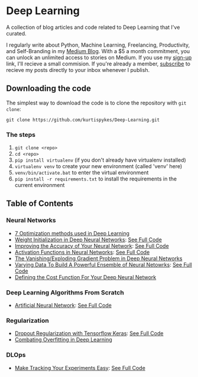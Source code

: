# Deep Learning 

A collection of blog articles and code related to Deep Learning that I've curated. 

I regularly write about Python, Machine Learning, Freelancing, Productivity, and Self-Branding in my 
[Medium Blog](https://kurtispykes.medium.com). With a $5 a month commitment, you can unlock an 
unlimited access to stories on Medium. If you use my 
[sign-up](https://kurtispykes.medium.com/membership) link, I'll recieve a small commision. 
If you're already a member, [subscribe](https://kurtispykes.medium.com/subscribe) to recieve 
my posts directly to your inbox whenever I publish. 

## Downloading the code

The simplest way to download the code is to clone the repository with `git clone`:
```
git clone https://github.com/kurtispykes/Deep-Learning.git
```
### The steps
1. `git clone <repo>`
2. `cd <repo>`
3. `pip install virtualenv` (if you don't already have virtualenv installed)
4. `virtualenv venv` to create your new environment (called 'venv' here)
5. `venv/bin/activate.bat` to enter the virtual environment
6. `pip install -r requirements.txt` to install the requirements in the current environment

## Table of Contents 
### Neural Networks
* [7 Optimization methods used in Deep Learning](https://heartbeat.comet.ml/7-optimization-methods-used-in-deep-learning-dd0a57fe6b1)
* [Weight Initialization in Deep Neural Networks](https://heartbeat.comet.ml/weight-initialization-in-deep-neural-networks-e7e0d526f900): [See Full Code](neural_networks/neural_network_initializations.ipynb)
* [Improving the Accuracy of Your Neural Network](https://heartbeat.comet.ml/improving-the-accuracy-of-your-neural-network-eab6a132eb46?source=your_stories_page----------------------------------------): [See Full Code](neural_networks/improving_the_accuracy_of_your_NN.ipynb)
* [Activation Functions in Neural Networks](https://heartbeat.comet.ml/activation-functions-in-neural-networks-f23bbc57d2ca?source=your_stories_page----------------------------------------): [See Full Code](neural_netowrks/activation_functions.ipynb)
* [The Vanishing/Exploding Gradient Problem in Deep Neural Networks](https://towardsdatascience.com/the-vanishing-exploding-gradient-problem-in-deep-neural-networks-191358470c11)
* [Varying Data To Build A Powerful Ensemble of Neural Netowrks](https://medium.com/pykes-technical-notes/varying-data-to-build-a-powerful-ensemble-of-neural-networks-1194ed602e04): [See Full Code](neural_networks/ensembling_methods.ipynb)
* [Defining the Cost Function For Your Deep Neural Network](https://medium.com/pykes-technical-notes/defining-the-cost-function-for-your-deep-neural-network-d84e8f376895?source=your_stories_page----------------------------------------)

### Deep Learning Algorithms From Scratch
* [Artificial Neural Network](https://medium.com/pykes-technical-notes/algorithms-from-scratch-artificial-neural-network-1967e446b29): [See Full Code](deep_learning_algorithms/artificial_neural_netowrk.ipynb)

### Regularization
* [Dropout Regularization with Tensorflow Keras](https://heartbeat.comet.ml/dropout-regularization-with-tensorflow-keras-c484b7459cd6?source=your_stories_page----------------------------------------): [See Full Code](regulariztion/droupout.ipynb)
* [Combating Overfitting in Deep Learning](https://towardsdatascience.com/combating-overfitting-in-deep-learning-efb0fdabfccc)

### DLOps
* [Make Tracking Your Experiments Easy](https://heartbeat.comet.ml/make-tracking-your-machine-learning-experiments-easy-afad9b9956a): [See Full Code](dlops/experiment_tracking_with_comet.ipynb)